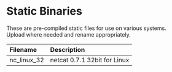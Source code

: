 # Static Binaries
These are pre-compiled static files for use on various systems.  
Upload where needed and rename appropriately.  

|Filename|Description|  
|:---|:---|  
|nc_linux_32|netcat 0.7.1 32bit for Linux|
